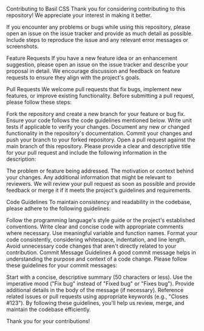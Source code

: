 Contributing to Basil CSS
Thank you for considering contributing to this repository! We appreciate your interest in making it better.

If you encounter any problems or bugs while using this repository, please open an issue on the issue tracker and provide as much detail as possible. Include steps to reproduce the issue and any relevant error messages or screenshots.

Feature Requests
If you have a new feature idea or an enhancement suggestion, please open an issue on the issue tracker and describe your proposal in detail. We encourage discussion and feedback on feature requests to ensure they align with the project's goals.

Pull Requests
We welcome pull requests that fix bugs, implement new features, or improve existing functionality. Before submitting a pull request, please follow these steps:

Fork the repository and create a new branch for your feature or bug fix.
Ensure your code follows the code guidelines mentioned below.
Write unit tests if applicable to verify your changes.
Document any new or changed functionality in the repository's documentation.
Commit your changes and push your branch to your forked repository.
Open a pull request against the main branch of this repository.
Please provide a clear and descriptive title for your pull request and include the following information in the description:

The problem or feature being addressed.
The motivation or context behind your changes.
Any additional information that might be relevant to reviewers.
We will review your pull request as soon as possible and provide feedback or merge it if it meets the project's guidelines and requirements.

Code Guidelines
To maintain consistency and readability in the codebase, please adhere to the following guidelines:

Follow the programming language's style guide or the project's established conventions.
Write clear and concise code with appropriate comments where necessary.
Use meaningful variable and function names.
Format your code consistently, considering whitespace, indentation, and line length.
Avoid unnecessary code changes that aren't directly related to your contribution.
Commit Message Guidelines
A good commit message helps in understanding the purpose and context of a code change. Please follow these guidelines for your commit messages:

Start with a concise, descriptive summary (50 characters or less).
Use the imperative mood ("Fix bug" instead of "Fixed bug" or "Fixes bug").
Provide additional details in the body of the message (if necessary).
Reference related issues or pull requests using appropriate keywords (e.g., "Closes #123").
By following these guidelines, you'll help us review, merge, and maintain the codebase efficiently.

Thank you for your contributions!
